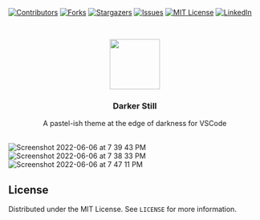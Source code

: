 [![Contributors][contributors-shield]][contributors-url]
[![Forks][forks-shield]][forks-url]
[![Stargazers][stars-shield]][stars-url]
[![Issues][issues-shield]][issues-url]
[![MIT License][license-shield]][license-url]
[![LinkedIn][linkedin-shield]][linkedin-url]



<!-- PROJECT LOGO -->
<br />


<p align="center">
<img src="https://user-images.githubusercontent.com/43740019/172182205-a235255f-583d-4ab4-8bf5-0b6ad7d1f17d.png" width="100px"/>
<p/>
  <h3 align="center">Darker Still</h3>

  <p align="center">
    A pastel-ish theme at the edge of darkness for VSCode
    <br />
    <br />

  


![Screenshot 2022-06-06 at 7 39 43 PM](https://user-images.githubusercontent.com/43740019/172185041-c0f977f5-fc80-4793-a984-d9ba733e07f8.png)
![Screenshot 2022-06-06 at 7 38 33 PM](https://user-images.githubusercontent.com/43740019/172185027-cdf817aa-aa10-4c06-961e-8337520eef31.png)
![Screenshot 2022-06-06 at 7 47 11 PM](https://user-images.githubusercontent.com/43740019/172185052-fb2e8146-feee-40d8-a6f9-64d0b5db7426.png)







<!-- LICENSE -->
## License

Distributed under the MIT License. See `LICENSE` for more information.









<!-- MARKDOWN LINKS & IMAGES -->
<!-- https://www.markdownguide.org/basic-syntax/#reference-style-links -->
[contributors-shield]: https://img.shields.io/github/contributors/Cyna298/Path-Finding-A-star.svg?style=for-the-badge
[contributors-url]: https://github.com/Cyna298/Path-Finding-A-star/graphs/contributors
[forks-shield]: https://img.shields.io/github/forks/Cyna298/Path-Finding-A-star.svg?style=for-the-badge
[forks-url]: https://github.com/Cyna298/Path-Finding-A-star/network/members
[stars-shield]: https://img.shields.io/github/stars/Cyna298/Path-Finding-A-star.svg?style=for-the-badge
[stars-url]: https://github.com/Cyna298/Path-Finding-A-star/stargazers
[issues-shield]: https://img.shields.io/github/issues/Cyna298/Path-Finding-A-star.svg?style=for-the-badge
[issues-url]: https://github.com/Cyna298/Path-Finding-A-star/issues
[license-shield]: https://img.shields.io/github/license/Cyna298/Path-Finding-A-star.svg?style=for-the-badge
[license-url]: https://github.com/Cyna298/Path-Finding-A-star/blob/master/LICENSE.txt
[linkedin-shield]: https://img.shields.io/badge/-LinkedIn-black.svg?style=for-the-badge&logo=linkedin&colorB=555
[linkedin-url]: https://www.linkedin.com/in/mubariz-barkat-ali-0a8b86191/
